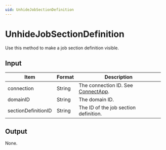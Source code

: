 ```yaml
---
uid: UnhideJobSectionDefinition
---
```


# UnhideJobSectionDefinition

Use this method to make a job section definition visible.

<!-- Available from DataMiner 9.6.7 onwards. -->

## Input

| Item                | Format | Description                                           |
|---------------------|--------|-------------------------------------------------------|
| connection          | String | The connection ID. See [ConnectApp](xref:ConnectApp). |
| domainID            | String | The domain ID.                                        |
| sectionDefinitionID | String | The ID of the job section definition.                 |

## Output

None.
